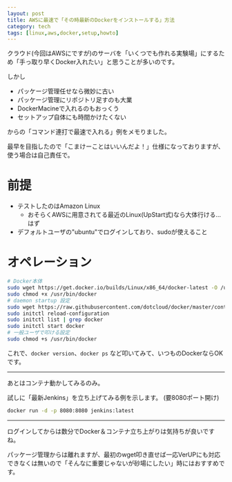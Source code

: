 ```yaml
---
layout: post
title: AWSに最速で「その時最新のDockerをインストールする」方法
category: tech
tags: [linux,aws,docker,setup,howto]
---
```


クラウド(今回はAWSにですが)のサーバを「いくつでも作れる実験場」にするため「手っ取り早くDocker入れたい」と思うことが多いのです。

しかし

+ パッケージ管理任せなら微妙に古い
+ パッケージ管理にリポジトリ足すのも大業
+ DockerMacineで入れるのもおっくう
+ セットアップ自体にも時間かけたくない

からの「コマンド連打で最速で入れる」例をメモりました。

最早を目指したので「こまけーことはいいんだよ！」仕様になっておりますが、使う場合は自己責任で。

# 前提

+ テストしたのはAmazon Linux
    + おそらくAWSに用意されてる最近のLinux(UpStart式)なら大体行ける…はず
+ デフォルトユーザの"ubuntu"でログインしており、sudoが使えること


# オペレーション

```bash
# Docker本体
sudo wget https://get.docker.io/builds/Linux/x86_64/docker-latest -O /usr/bin/docker
sudo chmod +x /usr/bin/docker
# daemon startup 設定
sudo wget https://raw.githubusercontent.com/dotcloud/docker/master/contrib/init/upstart/docker.conf -O /etc/init/docker.conf
sudo initctl reload-configuration
sudo initctl list | grep docker
sudo initctl start docker
# 一般ユーザで叩ける設定
sudo chmod +s /usr/bin/docker

```

これで、`docker version`、`docker ps` など叩いてみて、いつものDockerならOKです。

---

あとはコンテナ動かしてみるのみ。


試しに「最新Jenkins」を立ち上げてみる例を示します。 (要8080ポート開け)

```bash
docker run -d -p 8080:8080 jenkins:latest
```

---

ログインしてからは数分でDocker＆コンテナ立ち上がりは気持ちが良いですね。

パッケージ管理からは離れますが、最初のwget叩き直せば一応VerUPにも対応できなくは無いので「そんなに重要じゃないが砂場にしたい」時にはおすすめです。


